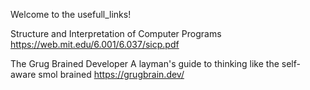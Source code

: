 Welcome to the usefull_links!

Structure and Interpretation of Computer Programs
https://web.mit.edu/6.001/6.037/sicp.pdf

The Grug Brained Developer
A layman's guide to thinking like the self-aware smol brained
https://grugbrain.dev/
